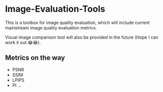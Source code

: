 # Image-Evaluation-Tools

This is a toolbox for image quality evaluation, which will include current mainstream image quality evaluation metrics. 

Visual image comparison tool will also be provided in the future (Hope I can work it out 😂😂).

## Metrics on the way 
- PSNR
- SSIM
- LPIPS
- PI
...
